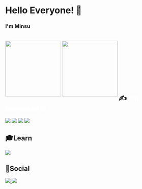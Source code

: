 # Hello Everyone! 👋 <br/>
### I'm Minsu <br/><br/>
<img align='left' src="https://github-readme-stats.vercel.app/api?username=Rapidshot282" height="175"> 
<img align='left' src="http://mazassumnida.wtf/api/v2/generate_badge?boj=alstn3434" height="175">
<br/><br/><br/><br/><br/><br/><br/><br/>

## :writing_hand: <b><span style="color:white">I'm interested in</span></b>
<img src="https://img.shields.io/badge/C%2B%2B-00599C?style=flat-square&logo=C%2B%2B&logoColor=white"/> <img src="https://img.shields.io/badge/JavaScript-F7DF1E?style=flat-square&logo=JavaScript&logoColor=white"/> <img src="https://img.shields.io/badge/CSS-1572B6?style=flat-square&logo=CSS3&logoColor=white"/> <img src="https://img.shields.io/badge/Python-3776AB?style=flat-square&logo=Python&logoColor=white"/>

## 🎓Learn
<img src="https://img.shields.io/badge/TensorFlow-FF6F00?style=flat-square&logo=TensorFlow&logoColor=white"/>

## 🌻Social
<a href="https://www.instagram.com/minsusu_25/" target="_blank"><img src="https://img.shields.io/badge/Minsusu_25-E4405F?style=flat-square&logo=Instagram&logoColor=white"/> <a href="https://blog.naver.com/alstn3434" target="_blank"><img src="https://img.shields.io/badge/blog-03C75A?style=flat-square&logo=Naver&logoColor=white"/> 
<br/><br/>



<!--
**Rapidshot282/Rapidshot282** is a ✨ _special_ ✨ repository because its `README.md` (this file) appears on your GitHub profile.
<a href="클릭시 이동할 링크" target="_blank"><img src="https://img.shields.io/badge/문자-색코드?style=flat-square&logo=이미지 이름&logoColor=white"/></a>
<img src="https://img.shields.io/badge/문자-색코드?style=for-the-badge&logo=이미지 이름&logoColor=black">
<div align="center">
<div/>

